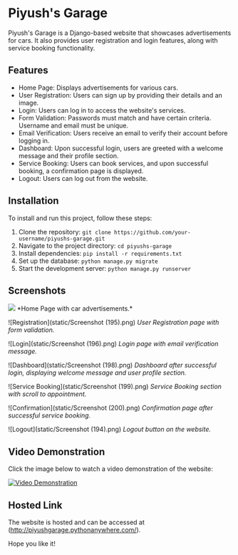 # Piyush's Garage

Piyush's Garage is a Django-based website that showcases advertisements for cars. It also provides user registration and login features, along with service booking functionality.

## Features

- Home Page: Displays advertisements for various cars.
- User Registration: Users can sign up by providing their details and an image.
- Login: Users can log in to access the website's services.
- Form Validation: Passwords must match and have certain criteria. Username and email must be unique.
- Email Verification: Users receive an email to verify their account before logging in.
- Dashboard: Upon successful login, users are greeted with a welcome message and their profile section.
- Service Booking: Users can book services, and upon successful booking, a confirmation page is displayed.
- Logout: Users can log out from the website.

## Installation

To install and run this project, follow these steps:

1. Clone the repository: `git clone https://github.com/your-username/piyushs-garage.git`
2. Navigate to the project directory: `cd piyushs-garage`
3. Install dependencies: `pip install -r requirements.txt`
4. Set up the database: `python manage.py migrate`
5. Start the development server: `python manage.py runserver`

## Screenshots

<img src="/images/Screenshot (119).png">
*Home Page with car advertisements.*

![Registration](static/Screenshot (195).png)
*User Registration page with form validation.*

![Login](static/Screenshot (196).png)
*Login page with email verification message.*

![Dashboard](static/Screenshot (198).png)
*Dashboard after successful login, displaying welcome message and user profile section.*

![Service Booking](static/Screenshot (199).png)
*Service Booking section with scroll to appointment.*

![Confirmation](static/Screenshot (200).png)
*Confirmation page after successful service booking.*

![Logout](static/Screenshot (194).png)
*Logout button on the website.*

## Video Demonstration

Click the image below to watch a video demonstration of the website:

[![Video Demonstration](https://img.youtube.com/vi/idECCMCUG4c/0.jpg)](https://www.youtube.com/watch?v=idECCMCUG4c)

## Hosted Link

The website is hosted and can be accessed at (http://piyushgarage.pythonanywhere.com/).

Hope you like it!

